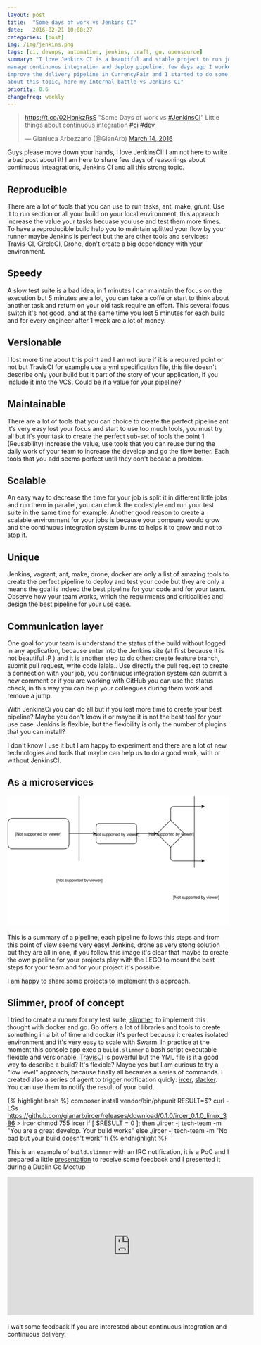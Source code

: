 ```yaml
---
layout: post
title:  "Some days of work vs Jenkins CI"
date:   2016-02-21 10:08:27
categories: [post]
img: /img/jenkins.png
tags: [ci, devops, automation, jenkins, craft, go, opensource]
summary: "I love Jenkins CI is a beautiful and stable project to run job and
manage continuous integration and deploy pipeline, few days ago I worked to
improve the delivery pipeline in CurrencyFair and I started to do some thought
about this topic, here my internal battle vs Jenkins CI"
priority: 0.6
changefreq: weekly
---
```

<blockquote class="twitter-tweet tw-align-center" data-lang="en"><p lang="en" dir="ltr"><a href="https://t.co/02HbnkzRsS">https://t.co/02HbnkzRsS</a> &quot;Some Days of work vs <a href="https://twitter.com/hashtag/JenkinsCI?src=hash">#JenkinsCI</a>&quot; Little things about continuous integration <a href="https://twitter.com/hashtag/ci?src=hash">#ci</a> <a href="https://twitter.com/hashtag/dev?src=hash">#dev</a></p>&mdash; Gianluca Arbezzano (@GianArb) <a href="https://twitter.com/GianArb/status/709466156453732352">March 14, 2016</a></blockquote>
<script async src="//platform.twitter.com/widgets.js" charset="utf-8"></script>

Guys please move down your hands, I love JenkinsCI! I am not here to write a
bad post about it!
I am here to share few days of reasonings about continuous
inteagrations, Jenkins CI and all this strong topic.

## Reproducible
There are a lot of tools that you can use to run tasks,
ant, make, grunt. Use it to run section or all your build on your local
environment, this appraoch increase the value your tasks becuase you use and
test them more times.
To have a reproducible build help you to maintain splitted your flow by your
runner maybe Jenkins is perfect but the are other tools and services:
Travis-CI, CircleCI, Drone, don't create a big dependency with your environment.

## Speedy
A slow test suite is a bad idea, in 1 minutes I can maintain the
focus on the execution but 5 minutes are a lot, you can take a coffé or
start to think about another task and return on your old task require an
effort. This several focus switch it's not good, and at the same time you
lost 5 minutes for each build and for every engineer after 1 week are a lot
of money.

## Versionable
I lost more time about this point and I am not sure if it is a required point
or not but TravisCI for example use a yml specification file, this file doesn't
describe only your build but it part of the story of your application, if you
include it into the VCS. Could be it a value for your pipeline?

## Maintainable
There are a lot of tools that you can choice to create the perfect pipeline ant
it's very easy lost your focus and start to use too much tools, you must try
all but it's your task to create the perfect sub-set of tools the point 1
(Reusability) increase the value, use tools that you can reuse during the daily
work of your team to increase the develop and go the flow better.
Each tools that you add seems perfect until they don't becase a problem.

## Scalable
An easy way to decrease the time for your job is split it in different little
jobs and run them in parallel, you can check the codestyle and run your test
suite in the same time for example.
Another good reason to create a scalable environment for your jobs is because
your company would grow and the continuous integration system burns to helps it
to grow and not to stop it.

## Unique
Jenkins, vagrant, ant, make, drone, docker are only a list of amazing tools to
create the perfect pipeline to deploy and test your code but they are only a
means the goal is indeed the best pipeline for your code and for your team.
Observe how your team works, which the requirments and criticalities and design
the best pipeline for your use case.

## Communication layer
One goal for your team is understand the status of the build without logged in
any application, because enter into the Jenkins site (at first because it is
not beautiful :P ) and it is another step to do other: create feature branch,
submit pull request, write code lalala..
Use directly the pull request to create a connection with your job, you
continuous integration system can submit a new comment or if you are working
with GitHub you can use the status check, in this way you can help your
colleagues during them work and remove a jump.

With JenkinsCi you can do all but if you lost more time to create your best
pipeline? Maybe you don't know it or maybe it is not the best tool for your use
case. Jenkins is flexible, but the flexibility is only the number of plugins
that you can install?

I don't know I use it but I am happy to experiment and there are a lot of new
technologies and tools that maybe can help us to do a good work, with or
without JenkinsCI.

## As a microservices

![Continuous Integration and Deploy pipeline](/img/pipeline.svg)

This is a summary of a pipeline, each pipeline follows this steps and from this
point of view seems very easy!
Jenkins, drone as very stong solution but they are all in one, if you follow
this image it's clear that maybe to create the own pipeline for your projects
play with the LEGO to mount the best steps for your team and for your project
it's possible.

I am happy to share some projects to implement this approach.

## Slimmer, proof of concept
I tried to create a runner for my test suite, [slimmer](https://github.com/gianarb/slimmer),
to implement this thought with docker and go.
Go offers a lot of libraries and tools to create something in a bit of time and
docker it's perfect because it creates isolated environment and it's very easy
to scale with Swarm.
In practice at the moment this console app exec a `build.slimmer` a bash script
executable flexible and versionable.
[TravisCI](https://travis-ci.org) is powerful but the YML file is it a good way
to describe a build? It's flexible? Maybe yes but I am curious to try a "low
level" approach, because finally all becames a series of commands.
I created also a series of agent to trigger notification quicly:
[ircer](https://github.com/gianarb/ircer),
[slacker](https://github.com/gianarb/slacker).  You can use them to notify the
result of your build.

{% highlight bash %}
composer install
vendor/bin/phpunit
RESULT=$?
curl -LSs https://github.com/gianarb/ircer/releases/download/0.1.0/ircer_0.1.0_linux_386 > ircer
chmod 755 ircer
if [ $RESULT = 0 ]; then
    ./ircer -j tech-team -m "You are a great develop. Your build works"
else
    ./ircer -j tech-team -m "No bad but your build doesn't work"
fi
{% endhighlight %}

This is an example of `build.slimmer` with an IRC notification, it is a PoC and
I prepared a little [presentation](/slimmer-poc-slide/#/) to
receive some feedback and I presented it during a Dublin Go Meetup

<div class="row">
    <div class="col-md-12 text-center">
        <iframe width="560" height="315" src="https://www.youtube.com/embed/CWCHT3GClMM" frameborder="0" allowfullscreen></iframe>
    </div>
</div>

I wait some feedback if you are interested about continuous integration and
continuous delivery.
